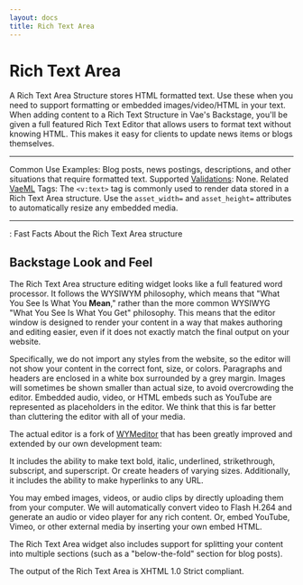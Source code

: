 ```yaml
---
layout: docs
title: Rich Text Area
---
```


# Rich Text Area

A Rich Text Area Structure stores HTML formatted text. Use these when
you need to support formatting or embedded images/video/HTML in your
text. When adding content to a Rich Text Structure in Vae's Backstage,
you'll be given a full featured Rich Text Editor that allows users to
format text without knowing HTML. This makes it easy for clients to
update news items or blogs themselves.

  ---------------------------------------- --------------------------------------------------------------------------------------------------------------------------------------------------------------------------------------------
  Common Use Examples:                     Blog posts, news postings, descriptions, and other situations that require formatted text.
  Supported [Validations](#validations):   None.
  Related [VaeML](#vaeml) Tags:            The `<v:text>` tag is commonly used to render data stored in a Rich Text Area structure. Use the `asset_width=` and `asset_height=` attributes to automatically resize any embedded media.
  ---------------------------------------- --------------------------------------------------------------------------------------------------------------------------------------------------------------------------------------------

  : Fast Facts About the Rich Text Area structure

## Backstage Look and Feel

The Rich Text Area structure editing widget looks like a full featured
word processor. It follows the WYSIWYM philosophy, which means that
"What You See Is What You **Mean**," rather than the more common WYSIWYG
"What You See Is What You Get" philosophy. This means that the editor
window is designed to render your content in a way that makes authoring
and editing easier, even if it does not exactly match the final output
on your website.

Specifically, we do not import any styles from the website, so the
editor will not show your content in the correct font, size, or colors.
Paragraphs and headers are enclosed in a white box surrounded by a grey
margin. Images will sometimes be shown smaller than actual size, to
avoid overcrowding the editor. Embedded audio, video, or HTML embeds
such as YouTube are represented as placeholders in the editor. We think
that this is far better than cluttering the editor with all of your
media.

The actual editor is a fork of [WYMeditor](http://www.wymeditor.org/)
that has been greatly improved and extended by our own development team:

It includes the ability to make text bold, italic, underlined,
strikethrough, subscript, and superscript. Or create headers of varying
sizes. Additionally, it includes the ability to make hyperlinks to any
URL.

You may embed images, videos, or audio clips by directly uploading them
from your computer. We will automatically convert video to Flash H.264
and generate an audio or video player for any rich content. Or, embed
YouTube, Vimeo, or other external media by inserting your own embed
HTML.

The Rich Text Area widget also includes support for splitting your
content into multiple sections (such as a "below-the-fold" section for
blog posts).

The output of the Rich Text Area is XHTML 1.0 Strict compliant.
